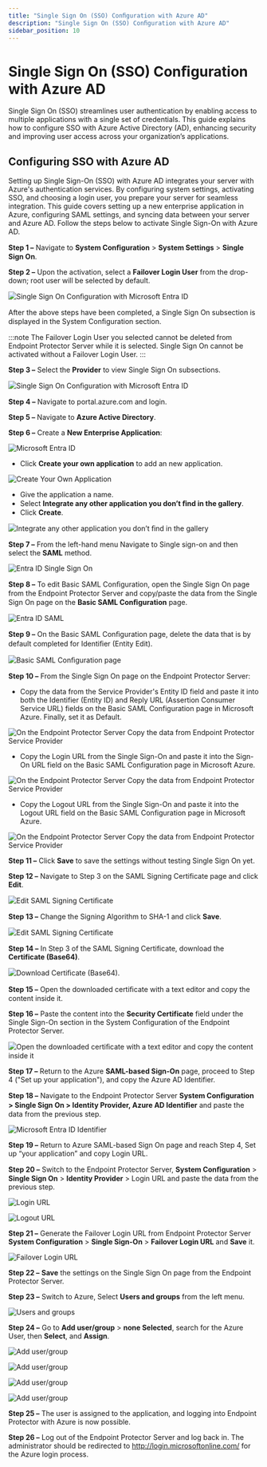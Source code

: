 ```yaml
---
title: "Single Sign On (SSO) Conﬁguration with Azure AD"
description: "Single Sign On (SSO) Conﬁguration with Azure AD"
sidebar_position: 10
---
```


# Single Sign On (SSO) Conﬁguration with Azure AD

Single Sign On (SSO) streamlines user authentication by enabling access to multiple applications
with a single set of credentials. This guide explains how to configure SSO with Azure Active
Directory (AD), enhancing security and improving user access across your organization’s
applications.

## Configuring SSO with Azure AD

Setting up Single Sign-On (SSO) with Azure AD integrates your server with Azure's authentication
services. By configuring system settings, activating SSO, and choosing a login user, you prepare
your server for seamless integration. This guide covers setting up a new enterprise application in
Azure, configuring SAML settings, and syncing data between your server and Azure AD. Follow the
steps below to activate Single Sign-On with Azure AD.

**Step 1 –** Navigate to **System Conﬁguration** > **System Settings** > **Single Sign On**.

**Step 2 –** Upon the activation, select a **Failover Login User** from the drop-down; root user
will be selected by default.

![Single Sign On Conﬁguration with Microsoft Entra ID ](ssomicrosoftentraid.webp)

After the above steps have been completed, a Single Sign On subsection is displayed in the System
Conﬁguration section.

:::note
The Failover Login User you selected cannot be deleted from Endpoint Protector Server
while it is selected. Single Sign On cannot be activated without a Failover Login User.
:::


**Step 3 –** Select the **Provider** to view Single Sign On subsections.

![Single Sign On Conﬁguration with Microsoft Entra ID](ssomicrosoftentraidtwo.webp)

**Step 4 –** Navigate to portal.azure.com and login.

**Step 5 –** Navigate to **Azure Active Directory**.

**Step 6 –** Create a **New Enterprise Application**:

![Microsoft Entra ID](entraidenterpriseapplication.webp)

- Click **Create your own application** to add an new application.

![Create Your Own Application](entraidcreateapplication.webp)

- Give the application a name.
- Select **Integrate any other application you don’t ﬁnd in the gallery**.
- Click **Create**.

![Integrate any other application you don’t ﬁnd in the gallery](entraidintergrateapplication.webp)

**Step 7 –** From the left-hand menu Navigate to Single sign-on and then select the **SAML** method.

![Entra ID  Single Sign On](entraidsso.webp)

**Step 8 –** To edit Basic SAML Conﬁguration, open the Single Sign On page from the Endpoint
Protector Server and copy/paste the data from the Single Sign On page on the **Basic SAML
Conﬁguration** page.

![Entra ID SAML](entraidsaml.webp)

**Step 9 –** On the Basic SAML Conﬁguration page, delete the data that is by default completed for
Identiﬁer (Entity Edit).

![Basic SAML Conﬁguration page](entraidbasicsamlconf.webp)

**Step 10 –** From the Single Sign On page on the Endpoint Protector Server:

- Copy the data from the Service Provider's Entity ID field and paste it into both the Identifier
  (Entity ID) and Reply URL (Assertion Consumer Service URL) fields on the Basic SAML Configuration
  page in Microsoft Azure. Finally, set it as Default.

![On the Endpoint Protector Server Copy the data from Endpoint Protector Service Provider](entraidbasicsamlconftwo.webp)

- Copy the Login URL from the Single Sign-On and paste it into the Sign-On URL field on the Basic
  SAML Configuration page in Microsoft Azure.

![On the Endpoint Protector Server Copy the data from Endpoint Protector Service Provider](entraidbasicsamlconfthree.webp)

- Copy the Logout URL from the Single Sign-On and paste it into the Logout URL field on the Basic
  SAML Configuration page in Microsoft Azure.

![On the Endpoint Protector Server Copy the data from Endpoint Protector Service Provider](entraidbasicsamlconffour.webp)

**Step 11 –** Click **Save** to save the settings without testing Single Sign On yet.

**Step 12 –** Navigate to Step 3 on the SAML Signing Certificate page and click **Edit**.

![Edit SAML Signing Certiﬁcate](editsamlsigningcert.webp)

**Step 13 –** Change the Signing Algorithm to SHA-1 and click **Save**.

![Edit SAML Signing Certiﬁcate](editsamlsigningcerttwo.webp)

**Step 14 –** In Step 3 of the SAML Signing Certificate, download the **Certificate (Base64)**.

![Download Certiﬁcate (Base64).](entraidownloadcert.webp)

**Step 15 –** Open the downloaded certiﬁcate with a text editor and copy the content inside it.

**Step 16 –** Paste the content into the **Security Certificate** field under the Single Sign-On
section in the System Configuration of the Endpoint Protector Server.

![Open the downloaded certiﬁcate with a text editor and copy the content inside it](pastesecuritycert.webp)

**Step 17 –** Return to the Azure **SAML-based Sign-On** page, proceed to Step 4 ("Set up your
application"), and copy the Azure AD Identifier.

**Step 18 –** Navigate to the Endpoint Protector Server **System Conﬁguration > Single Sign On >
Identity Provider, Azure AD Identiﬁer** and paste the data from the previous step.

![Microsoft Entra ID Identifier](entraidindetifier.webp)

**Step 19 –** Return to Azure SAML-based Sign On page and reach Step 4, Set up “your application”
and copy Login URL.

**Step 20 –** Switch to the Endpoint Protector Server, **System Conﬁguration** > **Single Sign
On** > **Identity Provider** > Login URL and paste the data from the previous step.

![ Login URL](entraidloginurl.webp)

![Logout URL](entraidlogouturl.webp)

**Step 21 –** Generate the Failover Login URL from Endpoint Protector Server **System
Configuration** > **Single Sign-On** > **Failover Login URL** and **Save** it.

![Failover Login URL](failoverloginurl.webp)

**Step 22 –** **Save** the settings on the Single Sign On page from the Endpoint Protector Server.

**Step 23 –** Switch to Azure, Select **Users and groups** from the left menu.

![Users and groups](entraidusergroups.webp)

**Step 24 –** Go to **Add user/group** > **none Selected**, search for the Azure User, then
**Select**, and **Assign**.

![Add user/group](entraidaddusergroup.webp)

![Add user/group](entraidusergroupstwo.webp)

![Add user/group](entraidusergroupsthree.webp)

![Add user/group](entraidusergroupsfour.webp)

**Step 25 –** The user is assigned to the application, and logging into Endpoint Protector with
Azure is now possible.

**Step 26 –** Log out of the Endpoint Protector Server and log back in. The administrator should be
redirected to http://login.microsoftonline.com/ for the Azure login process.
